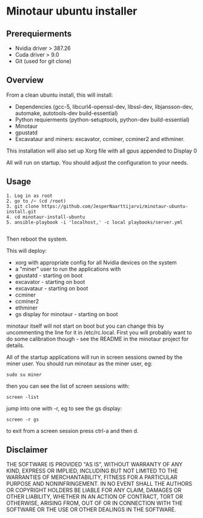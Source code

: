 # Minotaur ubuntu installer

## Prerequierments

- Nvidia driver > 387.26
- Cuda driver > 9.0
- Git (used for git clone)

## Overview

From a clean ubuntu install, this will install:

- Dependencies (gcc-5, libcurl4-openssl-dev, libssl-dev, libjansson-dev, automake, autotools-dev build-essential)
- Python requierments (python-setuptools, python-dev build-essential)
- Minotaur
- gpustatd
- Excavataur
and miners: excavator, ccminer, ccminer2 and ethminer.

This installation will also set up Xorg file with all gpus appended to Display 0

All will run on startup. You should adjust the configuration to your needs.

## Usage

````
1. Log in as root
2. go to /~ (cd /root)
3. git clone https://github.com/JesperNaarttijarvi/minotaur-ubuntu-install.git
4. cd minotaur-install-ubuntu
5. ansible-playbook -i 'localhost,' -c local playbooks/server.yml


````

Then reboot the system.

This will deploy:

- xorg with appropriate config for all Nvidia devices on the system
- a "miner" user to run the applications with
- gpustatd - starting on boot
- excavator - starting on boot
- excavataur - starting on boot
- ccminer
- ccminer2
- ethminer
- gs display for minotaur - starting on boot

minotaur itself will not start on boot but you can change this by uncommenting
the line for it in /etc/rc.local. First you will probably want to do some
calibration though - see the README in the minotaur project for details.

All of the startup applications will run in screen sessions owned by the miner
user. You should run minotaur as the miner user, eg:

````
sudo su miner
````

then you can see the list of screen sessions with:

````
screen -list
````

jump into one with -r, eg to see the gs display:

````
screen -r gs
````

to exit from a screen session press ctrl-a and then d.

## Disclaimer

THE SOFTWARE IS PROVIDED "AS IS", WITHOUT WARRANTY OF ANY KIND, EXPRESS OR
IMPLIED, INCLUDING BUT NOT LIMITED TO THE WARRANTIES OF MERCHANTABILITY,
FITNESS FOR A PARTICULAR PURPOSE AND NONINFRINGEMENT. IN NO EVENT SHALL THE
AUTHORS OR COPYRIGHT HOLDERS BE LIABLE FOR ANY CLAIM, DAMAGES OR OTHER
LIABILITY, WHETHER IN AN ACTION OF CONTRACT, TORT OR OTHERWISE, ARISING FROM,
OUT OF OR IN CONNECTION WITH THE SOFTWARE OR THE USE OR OTHER DEALINGS IN
THE SOFTWARE.
